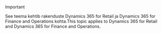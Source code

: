 > [!IMPORTANT]
> <span data-ttu-id="3a3ef-101">See teema kehtib rakenduste Dynamics 365 for Retail ja Dynamics 365 for Finance and Operations kohta.</span><span class="sxs-lookup"><span data-stu-id="3a3ef-101">This topic applies to Dynamics 365 for Retail and Dynamics 365 for Finance and Operations.</span></span>
